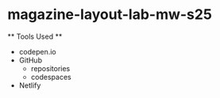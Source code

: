 # magazine-layout-lab-mw-s25
** Tools Used **
* codepen.io
* GitHub
    * repositories
    * codespaces
* Netlify